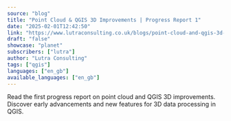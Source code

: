 ```yaml
---
source: "blog"
title: "Point Cloud & QGIS 3D Improvements | Progress Report 1"
date: "2025-02-01T12:42:50"
link: "https://www.lutraconsulting.co.uk/blogs/point-cloud-and-qgis-3d-improvements---progress-report-1?utm_source=qgis"
draft: "false"
showcase: "planet"
subscribers: ["lutra"]
author: "Lutra Consulting"
tags: ["qgis"]
languages: ["en_gb"]
available_languages: ["en_gb"]
---
```


Read the first progress report on point cloud and QGIS 3D improvements. Discover early advancements and new features for 3D data processing in QGIS.
